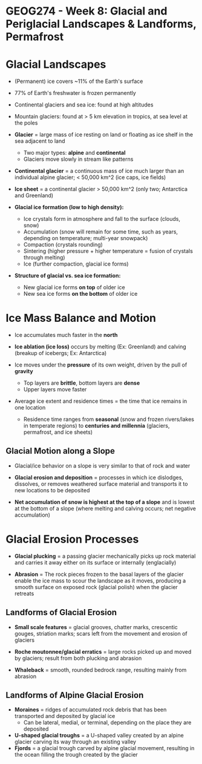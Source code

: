 # GEOG274 - Week 8: Glacial and Periglacial Landscapes & Landforms, Permafrost

# Glacial Landscapes
- (Permanent) ice covers ~11% of the Earth's surface
- 77% of Earth's freshwater is frozen permanently
- Continental glaciers and sea ice: found at high altitudes
- Mountain glaciers: found at > 5 km elevation in tropics, at sea level at the poles

- **Glacier** = large mass of ice resting on land or floating as ice shelf in the sea adjacent to land
    - Two major types: **alpine** and **continental**
    - Glaciers move slowly in stream like patterns

- **Continental glacier** = a continuous mass of ice much larger than an individual alpine glacier; < 50,000 km^2 (ice caps, ice fields)
- **Ice sheet** = a continental glacier > 50,000 km^2 (only two; Antarctica and Greenland)

- **Glacial ice formation (low to high density):**
    - Ice crystals form in atmosphere and fall to the surface (clouds, snow)
    - Accumulation (snow will remain for some time, such as years, depending on temperature; multi-year snowpack)
    - Compaction (crystals rounding)
    - Sintering (higher pressure + higher temperature = fusion of crystals through melting)
    - Ice (further compaction, glacial ice forms)

- **Structure of glacial vs. sea ice formation:**
    - New glacial ice forms **on top** of older ice
    - New sea ice forms **on the bottom** of older ice

# Ice Mass Balance and Motion
- Ice accumulates much faster in the **north**
- **Ice ablation (ice loss)** occurs by melting (Ex: Greenland) and calving (breakup of icebergs; Ex: Antarctica)

- Ice moves under the **pressure** of its own weight, driven by the pull of **gravity**
    - Top layers are **brittle**, bottom layers are **dense**
    - Upper layers move faster

- Average ice extent and residence times = the time that ice remains in one location
    - Residence time ranges from **seasonal** (snow and frozen rivers/lakes in temperate regions) to **centuries and millennia** (glaciers, permafrost, and ice sheets)

## Glacial Motion along a Slope
- Glacial/ice behavior on a slope is very similar to that of rock and water

- **Glacial erosion and deposition** = processes in which ice dislodges, dissolves, or removes weathered surface material and transports it to new locations to be deposited

- **Net accumulation of snow is highest at the top of a slope** and is lowest at the bottom of a slope (where melting and calving occurs; net negative accumulation)

# Glacial Erosion Processes
- **Glacial plucking** = a passing glacier mechanically picks up rock material and carries it away either on its surface or internally (englacially) 

- **Abrasion** = The rock pieces frozen to the basal layers of the glacier enable the ice mass to scour the landscape as it moves, producing a smooth surface on exposed rock (glacial polish) when the glacier retreats

## Landforms of Glacial Erosion
- **Small scale features** = glacial grooves, chatter marks, crescentic gouges, striation marks; scars left from the movement and erosion of glaciers

- **Roche moutonnee/glacial erratics** = large rocks picked up and moved by glaciers; result from both plucking and abrasion

- **Whaleback** = smooth, rounded bedrock range, resulting mainly from abrasion

## Landforms of Alpine Glacial Erosion
- **Moraines** = ridges of accumulated rock debris that has been transported and deposited by glacial ice
    - Can be lateral, medial, or terminal, depending on the place they are deposited
- **U-shaped glacial troughs** = a U-shaped valley created by an alpine glacier carving its way through an existing valley
- **Fjords** = a glacial trough carved by alpine glacial movement, resulting in the ocean filling the trough created by the glacier
